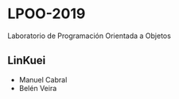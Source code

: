 # LPOO-2019
Laboratorio de Programación Orientada a Objetos

## LinKuei

+ Manuel Cabral
+ Belén Veira
